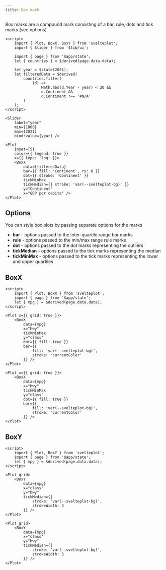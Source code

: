 ```yaml
---
title: Box mark
---
```


Box marks are a compound mark consisting of a bar, rule, dots and tick marks (see options)

```svelte live
<script>
    import { Plot, BoxX, BoxY } from 'svelteplot';
    import { Slider } from '$lib/ui';

    import { page } from '$app/state';
    let { countries } = $derived(page.data.data);

    let year = $state(2021);
    let filteredData = $derived(
        countries.filter(
            (d) =>
                Math.abs(d.Year - year) < 20 &&
                d.Continent &&
                d.Continent !== '#N/A'
        )
    );
</script>

<Slider
    label="year"
    min={1800}
    max={2021}
    bind:value={year} />

<Plot
    inset={5}
    color={{ legend: true }}
    x={{ type: 'log' }}>
    <BoxX
        data={filteredData}
        bar={{ fill: 'Continent', rx: 6 }}
        dot={{ stroke: 'Continent' }}
        tickMinMax
        tickMedian={{ stroke: 'var(--svelteplot-bg)' }}
        y="Continent"
        x="GDP per capita" />
</Plot>
```

## Options

You can style box plots by passing separate options for the marks

- **bar** - options passed to the inter-quartile range bar marks
- **rule** - options passed to the min/max range rule marks
- **dot** - options passed to the dot marks representing the outliers
- **tickMedian** - options passed to the tick marks representing the median
- **tickMinMax** - options passed to the tick marks representing the lower and upper quartiles

## BoxX

```svelte live
<script>
    import { Plot, BoxX } from 'svelteplot';
    import { page } from '$app/state';
    let { mpg } = $derived(page.data.data);
</script>

<Plot x={{ grid: true }}>
    <BoxX
        data={mpg}
        x="hwy"
        tickMinMax
        y="class"
        dot={{ fill: true }}
        bar={{
            fill: 'var(--svelteplot-bg)',
            stroke: 'currentColor'
        }} />
</Plot>
```

```svelte
<Plot x={{ grid: true }}>
    <BoxX
        data={mpg}
        x="hwy"
        tickMinMax
        y="class"
        dot={{ fill: true }}
        bar={{
            fill: 'var(--svelteplot-bg)',
            stroke: 'currentColor'
        }} />
</Plot>
```

## BoxY

```svelte live
<script>
    import { Plot, BoxY } from 'svelteplot';
    import { page } from '$app/state';
    let { mpg } = $derived(page.data.data);
</script>

<Plot grid>
    <BoxY
        data={mpg}
        x="class"
        y="hwy"
        tickMedian={{
            stroke: 'var(--svelteplot-bg)',
            strokeWidth: 3
        }} />
</Plot>
```

```svelte
<Plot grid>
    <BoxY
        data={mpg}
        x="class"
        y="hwy"
        tickMedian={{
            stroke: 'var(--svelteplot-bg)',
            strokeWidth: 3
        }} />
</Plot>
```
